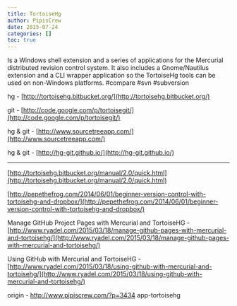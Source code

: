 ```yaml
---
title: TortoiseHg
author: PipisCrew
date: 2015-07-24
categories: []
toc: true
---
```


Is a Windows shell extension and a series of applications for the Mercurial distributed revision control system. It also includes a Gnome/Nautilus extension and a CLI wrapper application so the TortoiseHg tools can be used on non-Windows platforms. #compare #svn #subversion

hg - [http://tortoisehg.bitbucket.org/](http://tortoisehg.bitbucket.org/)

git - [http://code.google.com/p/tortoisegit/](http://code.google.com/p/tortoisegit/)

hg & git - [http://www.sourcetreeapp.com/](http://www.sourcetreeapp.com/)

hg & git - [http://hg-git.github.io/](http://hg-git.github.io/)

* * *

[http://tortoisehg.bitbucket.org/manual/2.0/quick.html](http://tortoisehg.bitbucket.org/manual/2.0/quick.html)

[http://pepethefrog.com/2014/06/01/beginner-version-control-with-tortoisehg-and-dropbox/](http://pepethefrog.com/2014/06/01/beginner-version-control-with-tortoisehg-and-dropbox/)

Manage GitHub Project Pages with Mercurial and TortoiseHG - [http://www.ryadel.com/2015/03/18/manage-github-pages-with-mercurial-and-tortoisehg/](http://www.ryadel.com/2015/03/18/manage-github-pages-with-mercurial-and-tortoisehg/)

Using GitHub with Mercurial and TortoiseHG - [http://www.ryadel.com/2015/03/18/using-github-with-mercurial-and-tortoisehg/](http://www.ryadel.com/2015/03/18/using-github-with-mercurial-and-tortoisehg/)

origin - http://www.pipiscrew.com/?p=3434 app-tortoisehg